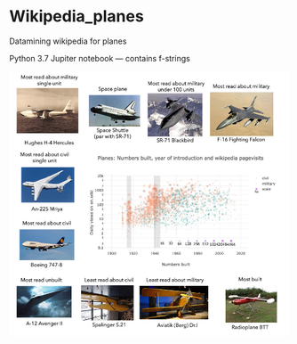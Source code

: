 # Wikipedia_planes
Datamining wikipedia for planes

Python 3.7 Jupiter notebook — contains f-strings

![plane](plane.jpg "Planes")
